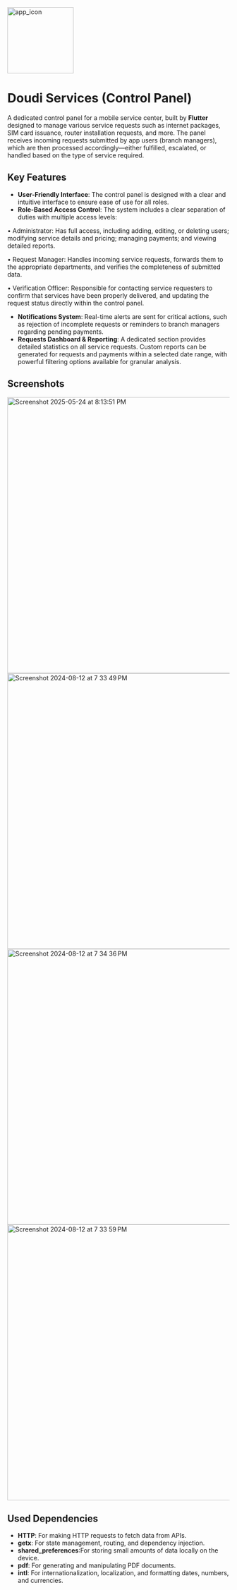
<img width="150" height="150" alt="app_icon" src="https://github.com/user-attachments/assets/7742ba0d-e6e4-4faa-b07c-42674de584eb" />

# Doudi Services (Control Panel)

A dedicated control panel for a mobile service center, built by **Flutter** designed to manage various service requests such as internet packages, SIM card issuance, router installation requests, and more. The panel receives incoming requests submitted by app users (branch managers), which are then processed accordingly—either fulfilled, escalated, or handled based on the type of service required.

## Key Features
* **User-Friendly Interface**: The control panel is designed with a clear and intuitive interface to ensure ease of use for all roles.
* **Role-Based Access Control**: The system includes a clear separation of duties with multiple access levels:
 
 • Administrator: Has full access, including adding, editing, or deleting users; modifying service details and pricing; managing payments; and viewing detailed reports.

 • Request Manager: Handles incoming service requests, forwards them to the appropriate departments, and verifies the completeness of submitted data.

 • Verification Officer: Responsible for contacting service requesters to confirm that services have been properly delivered, and updating the request status directly within the control panel.

* **Notifications System**: Real-time alerts are sent for critical actions, such as rejection of incomplete requests or reminders to branch managers regarding pending payments.
* **Requests Dashboard & Reporting**: A dedicated section provides detailed statistics on all service requests. Custom reports can be generated for requests and payments within a selected date range, with powerful filtering options available for granular analysis.

## Screenshots
<img width="626" alt="Screenshot 2025-05-24 at 8:13:51 PM" src="https://github.com/user-attachments/assets/53317ce9-5284-4867-8896-29e38062716e" />
<img width="625" alt="Screenshot 2024-08-12 at 7 33 49 PM" src="https://github.com/user-attachments/assets/31cd515f-203c-4c65-8696-f491c69b8a0e">
<img width="625" alt="Screenshot 2024-08-12 at 7 34 36 PM" src="https://github.com/user-attachments/assets/6bff43c4-942f-4a08-b281-380ded351592">
<img width="625" alt="Screenshot 2024-08-12 at 7 33 59 PM" src="https://github.com/user-attachments/assets/017e4659-7246-4188-a54a-a76abe4097ba">

## Used Dependencies 
* **HTTP**: For making HTTP requests to fetch data from APIs.
* **getx**: For state management, routing, and dependency injection.
* **shared_preferences**:For storing small amounts of data locally on the device.
* **pdf**: For generating and manipulating PDF documents.
* **intl**: For internationalization, localization, and formatting dates, numbers, and currencies.
